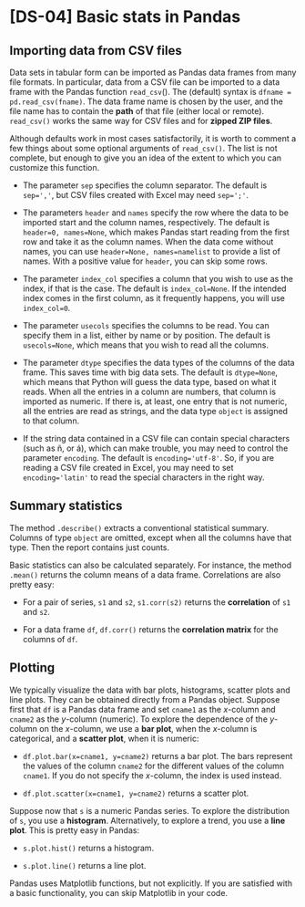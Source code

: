 # [DS-04] Basic stats in Pandas

## Importing data from CSV files

Data sets in tabular form can be imported as Pandas data frames from many file formats. In particular, data from a CSV file can be imported to a data frame with the Pandas function `read_csv`(). The (default) syntax is `dfname = pd.read_csv(fname)`. The data frame name is chosen by the user, and the file name has to contain the **path** of that file (either local or remote). `read_csv()` works the same way for CSV files and for **zipped ZIP files**.

Although defaults work in most cases satisfactorily, it is worth to comment a few things about some optional arguments of `read_csv()`. The list is not complete, but enough to give you an idea of the extent to which you can customize this function.

* The parameter `sep` specifies the column separator. The default is `sep=','`, but CSV files created with Excel may need `sep=';'`.

* The parameters `header` and `names` specify the row where the data to be imported start and the column names, respectively. The default is `header=0, names=None`, which makes Pandas start reading from the first row and take it as the column names. When the data come without names, you can use `header=None, names=namelist` to provide a list of names. With a positive value for `header`, you can skip some rows.

* The parameter `index_col` specifies a column that you wish to use as the index, if that is the case. The default is `index_col=None`. If the intended index comes in the first column, as it frequently happens, you will use `index_col=0`.

* The parameter `usecols` specifies the columns to be read. You can specify them in a list, either by name or by position. The default is `usecols=None`, which means that you wish to read all the columns.

* The parameter `dtype` specifies the data types of the columns of the data frame. This saves time with big data sets. The default is `dtype=None`, which means that Python will guess the data type, based on what it reads. When all the entries in a column are numbers, that column is imported as numeric. If there is, at least, one entry that is not numeric, all the entries are read as strings, and the data type `object` is assigned to that column.

* If the string data contained in a CSV file can contain special characters (such as ñ, or á), which can make trouble, you may need to control the parameter `encoding`. The default is `encoding='utf-8'`. So, if you are reading a CSV file created in Excel, you may need to set `encoding='latin'` to read the special characters in the right way.

## Summary statistics

The method `.describe()` extracts a conventional statistical summary. Columns of type `object` are omitted, except when all the columns have that type. Then the report contains just counts. 

Basic statistics can also be calculated separately. For instance, the method `.mean()` returns the column means of a data frame. Correlations are also pretty easy:

* For a pair of series, `s1` and `s2`, `s1.corr(s2)` returns the **correlation** of `s1` and `s2`.

* For a data frame `df`, `df.corr()` returns the **correlation matrix** for the columns of `df`.

## Plotting

We typically visualize the data with bar plots, histograms, scatter plots and line plots. They can be obtained directly from a Pandas object. Suppose first that `df` is a Pandas data frame and set `cname1` as the *x*-column and `cname2` as the *y*-column (numeric). To explore the dependence of the *y*-column on the *x*-column, we use a **bar plot**, when the *x*-column is categorical, and a **scatter plot**, when it is numeric:

* `df.plot.bar(x=cname1, y=cname2)` returns a bar plot. The bars represent the values of the column `cname2` for the different values of the column `cname1`. If you do not specify the *x*-column, the index is used instead.

* `df.plot.scatter(x=cname1, y=cname2)` returns a scatter plot.

Suppose now that `s` is a numeric Pandas series. To explore the distribution of `s`, you use a **histogram**. Alternatively, to explore a trend, you use a **line plot**. This is pretty easy in Pandas:

* `s.plot.hist()` returns a histogram.

* `s.plot.line()` returns a line plot.

Pandas uses Matplotlib functions, but not explicitly. If you are satisfied with a basic functionality, you can skip Matplotlib in your code. 

